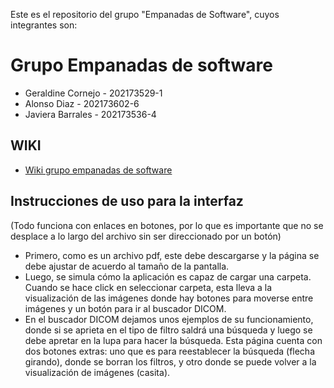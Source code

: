 Este es el repositorio del grupo "Empanadas de Software", cuyos integrantes son:

# Grupo Empanadas de software
* Geraldine Cornejo - 202173529-1
* Alonso Diaz - 202173602-6
* Javiera Barrales - 202173536-4


## WIKI
* [Wiki grupo empanadas de software](https://github.com/Vestermix/GRP-EMPANADAS-DE-SOFTWARE-2024-PROYINF/wiki)

## Instrucciones de uso para la interfaz 
(Todo funciona con enlaces en botones, por lo que es importante que no se desplace a lo largo del archivo sin ser direccionado por un botón)
* Primero, como es un archivo pdf, este debe descargarse y la página se debe ajustar de acuerdo al tamaño de la pantalla.
* Luego, se simula cómo la aplicación es capaz de cargar una carpeta. Cuando se hace click en seleccionar carpeta, esta lleva a la visualización de las imágenes donde hay botones para moverse entre imágenes y un botón para ir al buscador DICOM.
* En el buscador DICOM dejamos unos ejemplos de su funcionamiento, donde si se aprieta en el tipo de filtro saldrá una búsqueda y luego se debe apretar en la lupa para hacer la búsqueda. Esta página cuenta con dos botones extras: uno que es para reestablecer la búsqueda (flecha girando), donde se borran los filtros, y otro donde se puede volver a la visualización de imágenes (casita).

